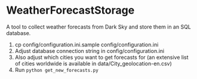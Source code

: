# WeatherForecastStorage

A tool to collect weather forecasts from Dark Sky and store them in an SQL database.

1. cp config/configuration.ini.sample config/configuration.ini
2. Adjust database connection string in config/configuration.ini
3. Also adjust which cities you want to get forecasts for (an extensive list of cities worldwide is available in data/City_geolocation-en.csv)
4. Run `python get_new_forecasts.py`
